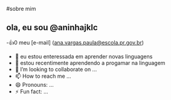 #sobre mim 
## ola, eu sou @aninhajklc
-:+1:0 meu [e-mail] (ana.vargas.paula@escola.pr.gov.br)
- 👀 eu estou enteressada em aprender novas linguagens
- 🌱 estou recentimente aprendendo a progamar na linguagem
- 💞️ I’m looking to collaborate on ...
- 📫 How to reach me ...
- 😄 Pronouns: ...
- ⚡ Fun fact: ...

<!---
aninhajklc/aninhajklc is a ✨ special ✨ repository because its `README.md` (this file) appears on your GitHub profile.
You can click the Preview link to take a look at your changes.
--->
